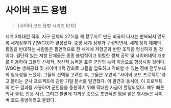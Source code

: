 # 사이버 코드 용병
> [사이버 코드 용병 시리즈 6/12]

세계 3차대전 직후, 지구 전체의 27%를 핵 황무지로 만든 비극이 다시는 반복되지 않도록 세계정부기구(WGO)가 결성됐다. 중앙 세계 정부가 
구성되면서, 세계 정치 체제의 통일을 반대하는 사람들은 필연적으로 전 세계에 저항군과 반란 조직을 형성하게 될 것이다. 결단력 있는 저항 
단체들은 종종 불법적이고 위험한 생체 공학 및 사이버네틱 개조를 이용하여 그들의 신체적, 정신적 능력을 표준 군인의 능력 이상으로 향상시킬 
것이다. WGO는 생체공학 및 사이버네틱 강화로 그들을 압도하고 격퇴할 수 있는 정예 전투부대의 필요성을 느꼈다. 그들의 선택을 고려한 후, 
그들은 우연히 "사이버 코드 프로젝트"라고 불리는 군사 프로젝트에 관한 기밀 문서를 발견했다. 이 발견과 동시에, 이 프로젝트의 연구 결과를 
사용하여 군인들을 증원하기 위해 막대한 자금이 할당되었다. 매우 빠른 의사 결정, 반응 시간, 그리고 불멸에 가까운 것으로 초인적인 힘을 얻은 
병사들은 사이버 코드 용병이라고 불렸다.
